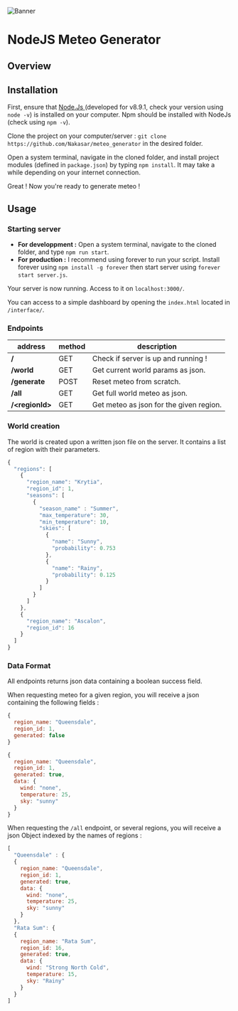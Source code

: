 ![Banner](https://media.discordapp.net/attachments/354756841932324864/354757799034486785/Brush_Prieure_de_Durmand.png)

NodeJS Meteo Generator
======================

Overview
--------

Installation
-----------
First, ensure that [Node.Js ](https://nodejs.org/en/) (developed for v8.9.1, check your version using `node -v`) is installed on your computer. Npm should be installed with NodeJs (check using `npm -v`).

Clone the project on your computer/server : `git clone https://github.com/Nakasar/meteo_generator` in the desired folder.

Open a system terminal, navigate in the cloned folder, and install project modules (defined in `package.json`) by typing `npm install`. It may take a while depending on your internet connection.

Great ! Now you're ready to generate meteo !

Usage
-----
### Starting server
* **For developpment :** Open a system terminal, navigate to the cloned folder, and type `npm run start`.
* **For production :** I recommend using forever to run your script. Install forever using `npm install -g forever` then start server using `forever start server.js`.

Your server is now running. Access to it on `localhost:3000/`.

You can access to a simple dashboard by opening the `index.html` located in `/interface/`.

### Endpoints
| address | method | description |
| ------- | ------ | ----------- |
| **/**   | GET    | Check if server is up and running ! |
| **/world** | GET | Get current world params as json. |
| **/generate** | POST | Reset meteo from scratch. |
| **/all** | GET   | Get full world meteo as json. |
| **/\<regionId\>** | GET | Get meteo as json for the given region. |

### World creation
The world is created upon a written json file on the server. It contains a list of region with their parameters.
```javascript
{
  "regions": [
    {
      "region_name": "Krytia",
      "region_id": 1,
      "seasons": [
        {
          "season_name" : "Summer",
          "max_temperature": 30,
          "min_temperature": 10,
          "skies": [
            {
              "name": "Sunny",
              "probability": 0.753
            },
            {
              "name": "Rainy",
              "probability": 0.125
            }
          ]
        }
      ]
    },
    {
      "region_name": "Ascalon",
      "region_id": 16
    }
  ]
}
```

### Data Format
All endpoints returns json data containing a boolean success field.

When requesting meteo for a given region, you will receive a json containing the following fields :

```javascript
{
  region_name: "Queensdale",
  region_id: 1,
  generated: false
}
```

```javascript
{
  region_name: "Queensdale",
  region_id: 1,
  generated: true,
  data: {
    wind: "none",
    temperature: 25,
    sky: "sunny"
  }
}
```

When requesting the `/all` endpoint, or several regions, you will receive a json Object indexed by the names of regions :
```javascript
[
  "Queensdale" : {
  {
    region_name: "Queensdale",
    region_id: 1,
    generated: true,
    data: {
      wind: "none",
      temperature: 25,
      sky: "sunny"
    }
  },
  "Rata Sum": {
  {
    region_name: "Rata Sum",
    region_id: 16,
    generated: true,
    data: {
      wind: "Strong North Cold",
      temperature: 15,
      sky: "Rainy"
    }
  }
]
```
